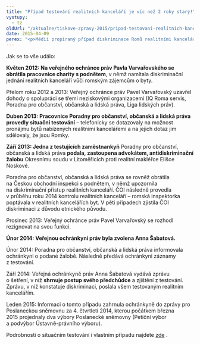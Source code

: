 ```yaml
---
title: "Případ testování realitních kanceláří je víc než 2 roky starý!"
vystupy:
  - tz
oldUrl: "/aktualne/tiskove-zpravy-2015/pripad-testovani-realitnich-kancelari-je-vic-nez-2-roky-stary/"
date: 2015-04-09
perex: "<p>Médii propíraný případ diskriminace Romů realitními kancelářemi se celý, včetně situačního testování a žaloby, udál v letech 2012-2013, tj. dlouho předtím, než se veřejnou ochránkyní práv stala Anna Šabatová. Ta v září 2014 pouze shrnula kroky a zjištění svého předchůdce a tento starý případ uzavřela. </p>"
---
```


<!-- imported from the old website -->

<p>Jak se to vše událo:</p><p><b>Květen 2012: Na veřejného ochránce práv Pavla Varvařovského se obrátila pracovnice charity s podnětem</b>, v němž namítala diskriminační jednání realitních kanceláří vůči romským zájemcům o byty.</p><p>Přelom roku 2012 a 2013: Veřejný ochránce práv Pavel Varvařovský uzavřel dohody o spolupráci se třemi neziskovými organizacemi (IQ Roma servis, Poradna pro občanství, občanská a lidská práva, Liga lidských práv). </p><p><b>Duben 2013: Pracovnice Poradny pro občanství, občanská a lidská práva provedly situační testování</b> – telefonicky se dotazovaly na možnost pronájmu bytů nabízených realitními kancelářemi a na jejich dotaz jim sdělovaly, že jsou Romky.</p><p><b>Září 2013: Jedna z testujících zaměstnankyň</b> Poradny pro občanství, občanská a lidská práva <b>podala, zastoupena advokátem, antidiskriminační žalobu</b> Okresnímu soudu v Litoměřicích proti realitní makléřce Elišce Noskové.</p><p>Poradna pro občanství, občanská a lidská práva se rovněž obrátila na Českou obchodní inspekci s podnětem, v němž upozornila na diskriminační přístup realitních kanceláří. ČOI následně provedla v průběhu roku 2014 kontrolu realitních kanceláří – romská inspektorka poptávala v realitních kancelářích byt. V pěti případech zjistila ČOI diskriminaci z důvodu etnického původu.</p><p>Prosinec 2013: Veřejný ochránce práv Pavel Varvařovský se rozhodl rezignovat na svou funkci.</p><p><b>Únor 2014: Veřejnou ochránkyní práv byla zvolena Anna Šabatová.</b></p><p>Únor 2014: Poradna pro občanství, občanská a lidská práva informovala ochránkyni o podané žalobě. Následně předává ochránkyni záznamy z testování.</p><p>Září 2014: Veřejná ochránkyně práv Anna Šabatová vydává zprávu o šetření, v níž <b>shrnuje postup svého předchůdce</b> a zjištění z testování. Zprávu, v níž konstatuje diskriminaci, poslala všem testovaným realitním kancelářím.</p><p>Leden 2015: Informaci o tomto případu zahrnula ochránkyně do zprávy pro Poslaneckou sněmovnu za 4. čtvrtletí 2014, kterou počátkem března 2015 projednaly dva výbory Poslanecké sněmovny (Petiční výbor a podvýbor Ústavně-právního výboru).</p><p></p><p>Podrobnosti o situačním testování i vlastním případu najdete <a title="Otevření do nového okna" href="http://www.ochrance.cz/tiskove-zpravy/tiskove-zpravy-2015/chybuje-verejna-ochrankyne-prav-tim-ze-poukazuje-na-nezakonny-postup-realitnich-kancela/" target="_blank">zde</a> . </p>
